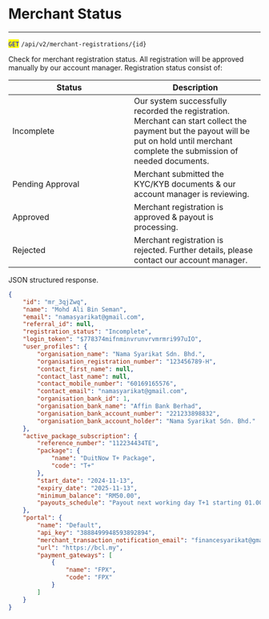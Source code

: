 # Merchant Status

***

<mark style="color:blue;">`GET`</mark> `/api/v2/merchant-registrations/{id}`



Check for merchant registration status. All registration will be approved manually by our account manager. Registration status consist of:



<table><thead><tr><th width="227">Status</th><th>Description</th></tr></thead><tbody><tr><td>Incomplete</td><td>Our system successfully recorded the registration. Merchant can start collect the payment but the payout will be put on hold until merchant complete the submission of needed documents.</td></tr><tr><td>Pending Approval</td><td>Merchant submitted the KYC/KYB documents &#x26; our account manager is reviewing.</td></tr><tr><td>Approved</td><td>Merchant registration is approved &#x26; payout is processing.</td></tr><tr><td>Rejected</td><td>Merchant registration is rejected. Further details, please contact our account manager.</td></tr></tbody></table>



JSON structured response.



```json
{
    "id": "mr_3qjZwq",
    "name": "Mohd Ali Bin Seman",
    "email": "namasyarikat@gmail.com",
    "referral_id": null,
    "registration_status": "Incomplete",
    "login_token": "$778374mifnminvrunvrvmrmri997uIO",
    "user_profiles": {
        "organisation_name": "Nama Syarikat Sdn. Bhd.",
        "organisation_registration_number": "123456789-H",
        "contact_first_name": null,
        "contact_last_name": null,
        "contact_mobile_number": "60169165576",
        "contact_email": "namasyarikat@gmail.com",
        "organisation_bank_id": 1,
        "organisation_bank_name": "Affin Bank Berhad",
        "organisation_bank_account_number": "221233898832",
        "organisation_bank_account_holder": "Nama Syarikat Sdn. Bhd." 
    },
    "active_package_subscription": {
        "reference_number": "112234434TE",
        "package": {
            "name": "DuitNow T+ Package",
            "code": "T+"
        },
        "start_date": "2024-11-13",
        "expiry_date": "2025-11-13",
        "minimum_balance": "RM50.00",
        "payouts_schedule": "Payout next working day T+1 starting 01.00 AM"
    },
    "portal": {
        "name": "Default",
        "api_key": "3888499948593892894",
        "merchant_transaction_notification_email": "financesyarikat@gmail.com",
        "url": "https://bcl.my",
        "payment_gateways": [
            {
                "name": "FPX",
                "code": "FPX"
            }
        ]
    }
}
```


